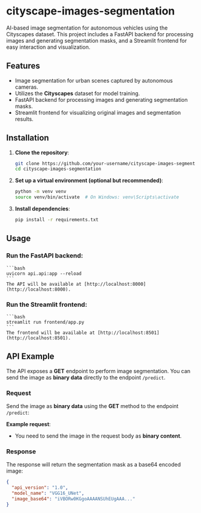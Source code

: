 # cityscape-images-segmentation
AI-based image segmentation for autonomous vehicles using the Cityscapes dataset. This project includes a FastAPI backend for processing images and generating segmentation masks, and a Streamlit frontend for easy interaction and visualization.

## Features
- Image segmentation for urban scenes captured by autonomous cameras.
- Utilizes the **Cityscapes** dataset for model training.
- FastAPI backend for processing images and generating segmentation masks.
- Streamlit frontend for visualizing original images and segmentation results.

## Installation

1. **Clone the repository**:
    ```bash
    git clone https://github.com/your-username/cityscape-images-segmentation.git
    cd cityscape-images-segmentation
    ```

2. **Set up a virtual environment (optional but recommended)**:
    ```bash
    python -m venv venv
    source venv/bin/activate  # On Windows: venv\Scripts\activate
    ```

3. **Install dependencies**:
    ```bash
    pip install -r requirements.txt
    ```

## Usage

### Run the FastAPI backend:
    ```bash
    uvicorn api.api:app --reload
    ```
    The API will be available at [http://localhost:8000](http://localhost:8000).

### Run the Streamlit frontend:
    ```bash
    streamlit run frontend/app.py
    ```
    The frontend will be available at [http://localhost:8501](http://localhost:8501).

## API Example

The API exposes a **GET** endpoint to perform image segmentation. You can send the image as **binary data** directly to the endpoint `/predict`.

### Request

Send the image as **binary data** using the **GET** method to the endpoint `/predict`:

**Example request**:

- You need to send the image in the request body as **binary content**.

### Response

The response will return the segmentation mask as a base64 encoded image:

```json
{
  "api_version": "1.0",
  "model_name": "VGG16_UNet",
  "image_base64": "iVBORw0KGgoAAAANSUhEUgAAA..."
}

